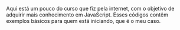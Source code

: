 Aqui está um pouco do curso que fiz pela internet, com o objetivo de adquirir mais conhecimento em JavaScript. Esses códigos contêm exemplos básicos para quem está iniciando, que é o meu caso. 
